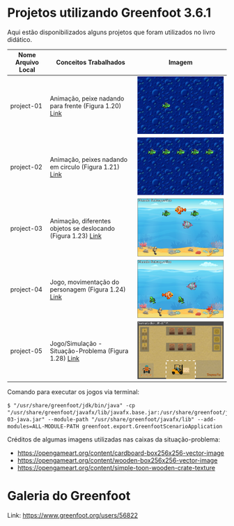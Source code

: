 # Projetos utilizando Greenfoot 3.6.1

Aqui estão disponibilizados alguns projetos que foram utilizados no livro didático. 

| Nome Arquivo Local | Conceitos Trabalhados                                                                                     | Imagem                                           |
|--------------------|-----------------------------------------------------------------------------------------------------------|--------------------------------------------------|
| project-01		 | Animação, peixe nadando para frente (Figura 1.20) [Link](https://www.greenfoot.org/scenarios/25814)       | ![](../../../img/unidade1/secao3/project-01.png) |
| project-02         | Animação, peixes nadando em circulo (Figura 1.21) [Link](https://www.greenfoot.org/scenarios/25816)       | ![](../../../img/unidade1/secao3/project-02.png) |
| project-03		 | Animação, diferentes objetos se deslocando (Figura 1.23) [Link](https://www.greenfoot.org/scenarios/25852)| ![](../../../img/unidade1/secao3/project-03.png) |
| project-04         | Jogo, movimentação do personagem (Figura 1.24) [Link](https://www.greenfoot.org/scenarios/25853)          | ![](../../../img/unidade1/secao3/project-04.png) |
| project-05         | Jogo/Simulação - Situação-Problema (Figura 1.28) [Link](https://www.greenfoot.org/scenarios/25856)        | ![](../../../img/unidade1/secao3/project-05.png) |

Comando para executar os jogos via terminal: 

```
$ "/usr/share/greenfoot/jdk/bin/java" -cp "/usr/share/greenfoot/javafx/lib/javafx.base.jar:/usr/share/greenfoot/javafx/lib/javafx.controls.jar:/usr/share/greenfoot/javafx/lib/javafx.fxml.jar:/usr/share/greenfoot/javafx/lib/javafx.graphics.jar:/usr/share/greenfoot/javafx/lib/javafx.media.jar:/usr/share/greenfoot/javafx/lib/javafx.properties.jar:/usr/share/greenfoot/javafx/lib/javafx.swing.jar:/usr/share/greenfoot/javafx/lib/javafx.web.jar:/home/jesimar/greenfoot/project-03-java.jar" --module-path "/usr/share/greenfoot/javafx/lib" --add-modules=ALL-MODULE-PATH greenfoot.export.GreenfootScenarioApplication
```

Créditos de algumas imagens utilizadas nas caixas da situação-problema: 

* https://opengameart.org/content/cardboard-box256x256-vector-image
* https://opengameart.org/content/wooden-box256x256-vector-image
* https://opengameart.org/content/simple-toon-wooden-crate-texture

# Galeria do Greenfoot

Link: https://www.greenfoot.org/users/56822
